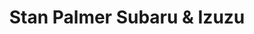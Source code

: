 ---
title: "Stan Palmer Subaru & Izuzu"
url: /carlisle/stan-palmer-subaru-und-izuzu/
shop: Autohaus
---